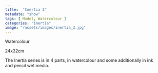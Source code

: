 ```yaml
---
title:  "Inertia 3"
metadate: "show"
tags: [ Model, Watercolour ]
categories: "Inertia"
image: "/assets/images/inertia_3.jpg"
---
```


Watercolour

24x32cm

The Inertia series is in 4 parts, in watercolour and some additionally in ink and pencil wet media.

